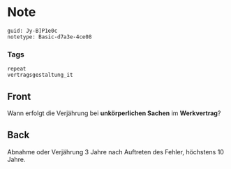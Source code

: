 # Note
```
guid: Jy-B]P1e0c
notetype: Basic-d7a3e-4ce08
```

### Tags
```
repeat
vertragsgestaltung_it
```

## Front
Wann erfolgt die Verjährung bei <b>unkörperlichen Sachen</b> im
<b>Werkvertrag</b>?

## Back
Abnahme oder Verjährung 3 Jahre nach Auftreten des Fehler, höchstens 10 Jahre.
